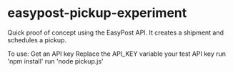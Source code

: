 # easypost-pickup-experiment

Quick proof of concept using the EasyPost API. It creates a shipment and schedules a pickup.


To use:
Get an API key
Replace the API_KEY variable your test API key
run 'npm install'
run 'node pickup.js'

